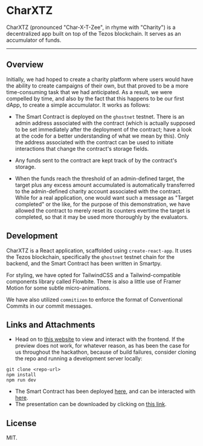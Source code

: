 # CharXTZ

CharXTZ (pronounced "Char-X-T-Zee", in rhyme with "Charity") is a decentralized app built on top of the Tezos blockchain. It serves as an accumulator of funds.

---

## Overview

Initially, we had hoped to create a charity platform where users would have the ability to create campaigns of their own, but that proved to be a more time-consuming task that we had anticipated. As a result, we were compelled by time, and also by the fact that this happens to be our first dApp, to create a simple accumulator. It works as follows:

- The Smart Contract is deployed on the `ghostnet` testnet. There is an admin address associated with the contract (which is actually supposed to be set immediately after the deployment of the contract; have a look at the code for a better understanding of what we mean by this). Only the address associated with the contract can be used to initiate interactions that change the contract's storage fields.

- Any funds sent to the contract are kept track of by the contract's storage.

- When the funds reach the threshold of an admin-defined target, the target plus any excess amount accumulated is automatically transferred to the admin-defined charity account associated with the contract. While for a real application, one would want such a message as "Target completed" or the like, for the purpose of this demonstration, we have allowed the contract to merely reset its counters evertime the target is completed, so that it may be used more thoroughly by the evaluators.

## Development

CharXTZ is a React application, scaffolded using `create-react-app`. It uses the Tezos blockchain, specifically the `ghostnet` testnet chain for the backend, and the Smart Contract has been written in Smartpy.

For styling, we have opted for TailwindCSS and a Tailwind-compatible components library called Flowbite. There is also a little use of Framer Motion for some subtle micro-animations.

We have also utilized `commitizen` to enforce the format of Conventional Commits in our commit messages.

## Links and Attachments

- Head on to [this website](https://charxtz.vercel.app) to view and interact with the frontend. If the preview does not work, for whatever reason, as has been the case for us throughout the hackathon, because of build failures, consider cloning the repo and running a development server locally:

```
git clone <repo-url>
npm install
npm run dev
```

- The Smart Contract has been deployed [here](https://google.co.in), and can be interacted with [here](https://google.co.in).
- The presentation can be downloaded by clicking on [this link](https://google.co.in).

<!-- Some images will go here -->

## License

MIT.
